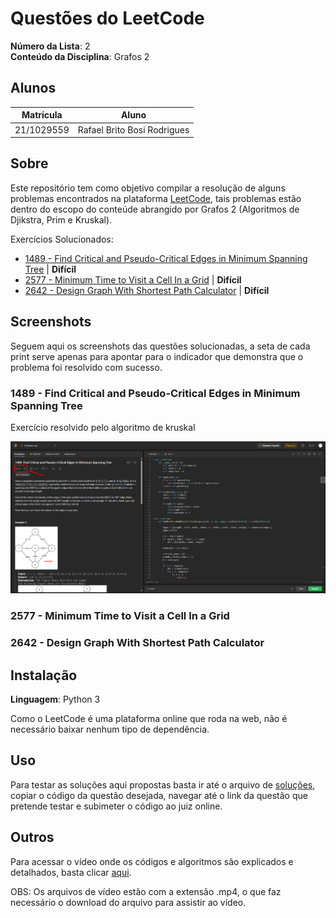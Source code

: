 # Questões do LeetCode

**Número da Lista**: 2 <br>
**Conteúdo da Disciplina**: Grafos 2

## Alunos
|Matrícula | Aluno |
| -- | -- |
| 21/1029559  |  Rafael Brito Bosi Rodrigues |


## Sobre 

Este repositório tem como objetivo compilar a resolução de alguns problemas encontrados na plataforma [LeetCode](https://leetcode.com/), tais problemas estão dentro do escopo do conteúde abrangido por Grafos 2 (Algoritmos de Djikstra, Prim e Kruskal).

Exercícios Solucionados:

- [1489 - Find Critical and Pseudo-Critical Edges in Minimum Spanning Tree](https://leetcode.com/problems/find-critical-and-pseudo-critical-edges-in-minimum-spanning-tree/) | **Difícil**
- [2577 - Minimum Time to Visit a Cell In a Grid](https://leetcode.com/problems/minimum-time-to-visit-a-cell-in-a-grid/) | **Difícil**
- [2642 - Design Graph With Shortest Path Calculator](https://leetcode.com/problems/design-graph-with-shortest-path-calculator/) | **Difícil**

## Screenshots

Seguem aqui os screenshots das questões solucionadas, a seta de cada print serve apenas para apontar para o indicador que demonstra que o problema foi resolvido com sucesso.

### 1489 - Find Critical and Pseudo-Critical Edges in Minimum Spanning Tree

Exercício resolvido pelo algoritmo de kruskal

![Alt text](./img/1489.png)

### 2577 - Minimum Time to Visit a Cell In a Grid



### 2642 - Design Graph With Shortest Path Calculator



## Instalação 
**Linguagem**: Python 3

Como o LeetCode é uma plataforma online que roda na web, não é necessário baixar nenhum tipo de dependência.

## Uso 

Para testar as soluções aqui propostas basta ir até o arquivo de [soluções](./solucoes/), copiar o código da questão desejada, navegar até o link da questão que pretende testar e subimeter o código ao juiz online.

## Outros 

Para acessar o vídeo onde os códigos e algoritmos são explicados e detalhados, basta clicar [aqui](./videos/).

OBS: Os arquivos de vídeo estão com a extensão .mp4, o que faz necessário o download do arquivo para assistir ao vídeo.




